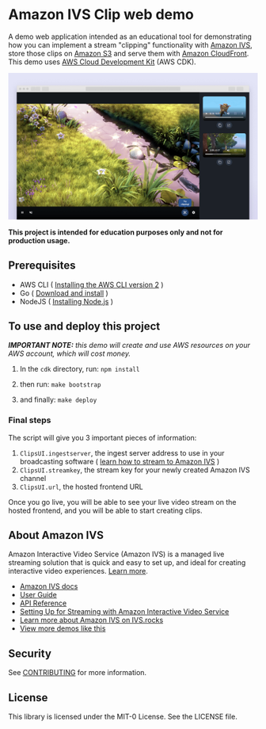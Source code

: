 # Amazon IVS Clip web demo

A demo web application intended as an educational tool for demonstrating how you can implement a stream "clipping" functionality with [Amazon IVS](https://aws.amazon.com/ivs/), store those clips on [Amazon S3](https://aws.amazon.com/s3/) and serve them with [Amazon CloudFront](https://aws.amazon.com/cloudfront/).
This demo uses [AWS Cloud Development Kit](https://aws.amazon.com/cdk/) (AWS CDK).

<img src="amazon-ivs-clip-demo.png" alt="Amazon IVS clip demo" />

**This project is intended for education purposes only and not for production usage.**

## Prerequisites
- AWS CLI ( [Installing the AWS CLI version 2](https://docs.aws.amazon.com/cli/latest/userguide/install-cliv2.html) )
- Go ( [Download and install](https://golang.org/doc/install) )
- NodeJS ( [Installing Node.js](https://nodejs.org/) )

## To use and deploy this project
***IMPORTANT NOTE:** this demo will create and use AWS resources on your AWS account, which will cost money.*

1. In the `cdk` directory, run:
`npm install`

2. then run:
`make bootstrap`

3. and finally:
`make deploy`


### Final steps

The script will give you 3 important pieces of information:
1. `ClipsUI.ingestserver`, the ingest server address to use in your broadcasting software ( [learn how to stream to Amazon IVS](https://aws.amazon.com/blogs/media/setting-up-for-streaming-with-amazon-ivs/) )
2. `ClipsUI.streamkey`, the stream key for your newly created Amazon IVS channel
3. `ClipsUI.url`, the hosted frontend URL

Once you go live, you will be able to see your live video stream on the hosted frontend, and you will be able to start creating clips.

## About Amazon IVS
Amazon Interactive Video Service (Amazon IVS) is a managed live streaming solution that is quick and easy to set up, and ideal for creating interactive video experiences. [Learn more](https://aws.amazon.com/ivs/).

* [Amazon IVS docs](https://docs.aws.amazon.com/ivs/)
* [User Guide](https://docs.aws.amazon.com/ivs/latest/userguide/)
* [API Reference](https://docs.aws.amazon.com/ivs/latest/APIReference/)
* [Setting Up for Streaming with Amazon Interactive Video Service](https://aws.amazon.com/blogs/media/setting-up-for-streaming-with-amazon-ivs/)
* [Learn more about Amazon IVS on IVS.rocks](https://ivs.rocks/)
* [View more demos like this](https://ivs.rocks/examples)

## Security

See [CONTRIBUTING](CONTRIBUTING.md#security-issue-notifications) for more information.

## License

This library is licensed under the MIT-0 License. See the LICENSE file.